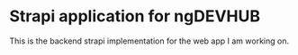 # Strapi application for ngDEVHUB

This is  the backend strapi implementation for the web app I am working on.
